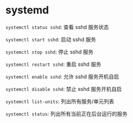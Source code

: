 # systemd

`systemctl status sshd`: 查看 sshd 服务状态

`systemctl start sshd`: 启动 sshd 服务

`systemctl stop sshd`: 停止 sshd 服务

`systemctl restart sshd`: 重启 sshd 服务

`systemctl enable sshd`: 允许 sshd 服务开机自启

`systemctl disable sshd`: 禁止 sshd 服务开机自启

`systemctl list-units`: 列出所有服务/单元列表

`systemctl status`: 列出所有当前正在后台运行的服务
